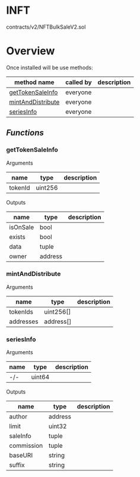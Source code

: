 # INFT

contracts/v2/NFTBulkSaleV2.sol

# Overview

Once installed will be use methods:

| **method name** | **called by** | **description** |
|-|-|-|
|<a href="#gettokensaleinfo">getTokenSaleInfo</a>|everyone||
|<a href="#mintanddistribute">mintAndDistribute</a>|everyone||
|<a href="#seriesinfo">seriesInfo</a>|everyone||
## *Functions*
### getTokenSaleInfo

Arguments

| **name** | **type** | **description** |
|-|-|-|
| tokenId | uint256 |  |

Outputs

| **name** | **type** | **description** |
|-|-|-|
| isOnSale | bool |  |
| exists | bool |  |
| data | tuple |  |
| owner | address |  |



### mintAndDistribute

Arguments

| **name** | **type** | **description** |
|-|-|-|
| tokenIds | uint256[] |  |
| addresses | address[] |  |



### seriesInfo

Arguments

| **name** | **type** | **description** |
|-|-|-|
| -/- | uint64 |  |

Outputs

| **name** | **type** | **description** |
|-|-|-|
| author | address |  |
| limit | uint32 |  |
| saleInfo | tuple |  |
| commission | tuple |  |
| baseURI | string |  |
| suffix | string |  |


